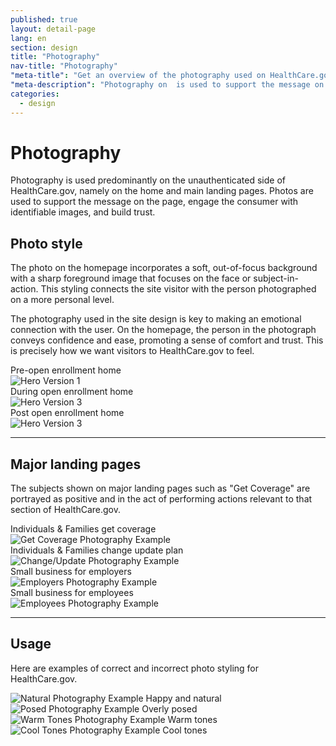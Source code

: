 ```yaml
---
published: true
layout: detail-page
lang: en
section: design
title: "Photography"
nav-title: "Photography"
"meta-title": "Get an overview of the photography used on HealthCare.gov"
"meta-description": "Photography on  is used to support the message on the page, engage the consumer with identifiable images, and build trust."
categories:
  - design
---
```


# Photography

<div class="intro">
Photography is used predominantly on the unauthenticated side of HealthCare.gov, namely on the home and main landing pages. Photos are used to support the message on the page, engage the consumer with identifiable images, and build trust.
</div>

<div class="hr"></div>

## Photo style

The photo on the homepage incorporates a soft, out-of-focus background with a sharp foreground image that focuses on the face or subject-in-action. This styling connects the site visitor with the person photographed on a more personal level. 

The photography used in the site design is key to making an emotional connection with the user. On the homepage, the person in the photograph conveys confidence and ease, promoting a sense of comfort and trust. This is precisely how we want visitors to HealthCare.gov to feel.

<div class="caption">Pre-open enrollment home</div>
<img class="full" src="{{site.baseurl}}/images/design/photography/1_Hero.jpg" alt="Hero Version 1"/>

<div class="caption">During open enrollment home</div>
<img class="full" src="{{site.baseurl}}/images/design/photography/2_Hero.jpg" alt="Hero Version 3"/>

<div class="caption">Post open enrollment home</div>
<img class="full" src="{{site.baseurl}}/images/design/photography/3_Hero.jpg" alt="Hero Version 3"/>

<hr>

## Major landing pages

The subjects shown on major landing pages such as "Get Coverage" are portrayed as positive and in the act of performing actions relevant to that section of HealthCare.gov.

<div class="row">
	<div class="col-sm-6">
		<div class="caption">Individuals &amp; Families get coverage</div>
		<img class="full" src="{{site.baseurl}}/images/design/photography/4_GetCoverage.jpg" alt="Get Coverage Photography Example"/>
	</div>
	<div class="col-sm-6">
		<div class="caption">Individuals &amp; Families change update plan</div>
		<img class="full" src="{{site.baseurl}}/images/design/photography/5_ChangeUpdate.jpg" alt="Change/Update Photography Example"/>
	</div>
	<div class="col-sm-6">
		<div class="caption">Small business for employers</div>
		<img class="full" src="{{site.baseurl}}/images/design/photography/6_Employers.jpg" alt="Employers Photography Example"/>
	</div>
	<div class="col-sm-6">
		<div class="caption">Small business for employees</div>
		<img class="full" src="{{site.baseurl}}/images/design/photography/7_Employees.jpg" alt="Employees Photography Example"/>
	</div>
</div>

<hr>

## Usage

Here are examples of correct and incorrect photo styling for HealthCare.gov.

<div class="row usage">
	<div class="col-sm-6">
		<img class="full" src="{{site.baseurl}}/images/design/photography/8_Natural.jpg" alt="Natural Photography Example"/>
		<span aria-label="Correct" class="glyphicon glyphicon-remove green"></span> Happy and natural
	</div>
	<div class="col-sm-6">
		<img class="full" src="{{site.baseurl}}/images/design/photography/9_Posed.jpg" alt="Posed Photography Example"/>
		<span aria-label="Incorrect" class="glyphicon glyphicon-remove red"></span> Overly posed
	</div>
	<div class="col-sm-6">
		<img class="full" src="{{site.baseurl}}/images/design/photography/10_WarmTones.jpg" alt="Warm Tones Photography Example"/>
		<span aria-label="Correct" class="glyphicon glyphicon-remove green"></span> Warm tones
	</div>
	<div class="col-sm-6">
		<img class="full" src="{{site.baseurl}}/images/design/photography/11_CoolTones.jpg" alt="Cool Tones Photography Example"/>
		<span aria-label="Incorrect" class="glyphicon glyphicon-remove red"></span> Cool tones
	</div>
</div>
